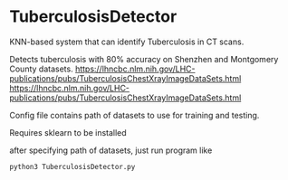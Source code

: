 # TuberculosisDetector
KNN-based system that can identify Tuberculosis in CT scans.

Detects tuberculosis with 80% accuracy on Shenzhen and Montgomery County datasets.
https://lhncbc.nlm.nih.gov/LHC-publications/pubs/TuberculosisChestXrayImageDataSets.html
https://lhncbc.nlm.nih.gov/LHC-publications/pubs/TuberculosisChestXrayImageDataSets.html

Config file contains path of datasets to use for training and testing. 

Requires sklearn to be installed

after specifying path of datasets, just run program like 
```bash
python3 TuberculosisDetector.py
```
